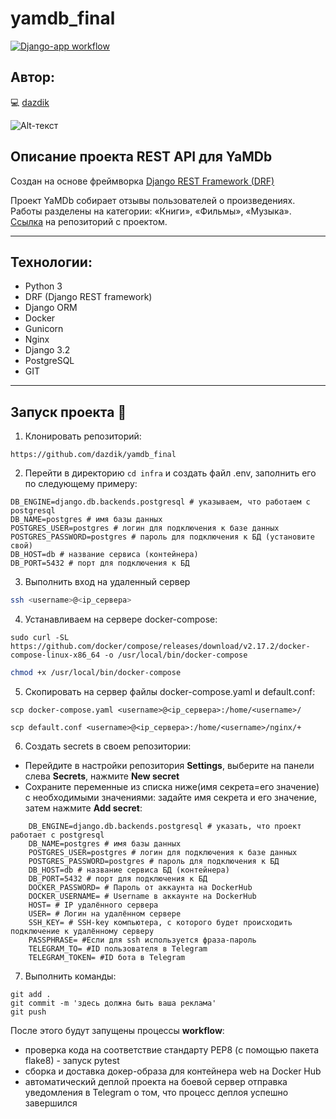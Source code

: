 # yamdb_final
[![Django-app workflow](https://github.com/dazdik/yamdb_final/actions/workflows/yamdb_workflow.yml/badge.svg)](https://github.com/dazdik/yamdb_final/actions/workflows/yamdb_workflow.yml)

## Автор:

💻 [dazdik](https://github.com/dazdik)

![Alt-текст](https://boxboat.com/2017/06/28/whats-new-in-docker-17-06/featured.png "Кит по имени Docker")



## Описание проекта REST API для YaMDb

Создан на основе фреймворка [Django REST Framework (DRF)](https://github.com/ilyachch/django-rest-framework-rusdoc)


Проект YaMDb собирает отзывы пользователей о произведениях. Работы разделены на категории: «Книги», «Фильмы», «Музыка». [Ссылка](https://github.com/dazdik/api_yamdb) на репозиторий с проектом.

____

## Технологии:

- Python 3
- DRF (Django REST framework)
- Django ORM
- Docker
- Gunicorn
- Nginx
- Django 3.2
- PostgreSQL
- GIT
___
## Запуск проекта 🚀

1. Клонировать репозиторий:

```
https://github.com/dazdik/yamdb_final
```

2. Перейти в директорию  ```cd infra``` и создать файл .env, заполнить его по следующему примеру:

```
DB_ENGINE=django.db.backends.postgresql # указываем, что работаем с postgresql
DB_NAME=postgres # имя базы данных
POSTGRES_USER=postgres # логин для подключения к базе данных
POSTGRES_PASSWORD=postgres # пароль для подключения к БД (установите свой)
DB_HOST=db # название сервиса (контейнера)
DB_PORT=5432 # порт для подключения к БД
```
3. Выполнить вход на удаленный сервер
```bash
ssh <username>@<ip_сервера>
```
4. Устанавливаем на сервере docker-compose:
```
sudo curl -SL https://github.com/docker/compose/releases/download/v2.17.2/docker-compose-linux-x86_64 -o /usr/local/bin/docker-compose
```

```bash
chmod +x /usr/local/bin/docker-compose
```

5. Скопировать на сервер файлы docker-compose.yaml и default.conf:
```
scp docker-compose.yaml <username>@<ip_сервера>:/home/<username>/
```
```
scp default.conf <username>@<ip_сервера>:/home/<username>/nginx/+
```
 6. Создать secrets в своем репозитории:
   - Перейдите в настройки репозитория **Settings**, выберите на панели слева **Secrets**, нажмите **New secret**
   - Сохраните переменные из списка ниже(имя секрета=его значение) с необходимыми значениями: задайте имя секрета и его значение, затем нажмите **Add secret**:
```
    DB_ENGINE=django.db.backends.postgresql # указать, что проект работает с postgresql
    DB_NAME=postgres # имя базы данных
    POSTGRES_USER=postgres # логин для подключения к базе данных
    POSTGRES_PASSWORD=postgres # пароль для подключения к БД
    DB_HOST=db # название сервиса БД (контейнера) 
    DB_PORT=5432 # порт для подключения к БД
    DOCKER_PASSWORD= # Пароль от аккаунта на DockerHub
    DOCKER_USERNAME= # Username в аккаунте на DockerHub
    HOST= # IP удалённого сервера
    USER= # Логин на удалённом сервере
    SSH_KEY= # SSH-key компьютера, с которого будет происходить подключение к удалённому серверу
    PASSPHRASE= #Если для ssh используется фраза-пароль
    TELEGRAM_TO= #ID пользователя в Telegram
    TELEGRAM_TOKEN= #ID бота в Telegram
```

7. Выполнить команды:
```
git add .
git commit -m 'здесь должна быть ваша реклама'
git push
```

После этого будут запущены процессы **workflow**:

 - проверка кода на соответствие стандарту PEP8 (с помощью пакета flake8) - запуск pytest
 - сборка и доставка докер-образа для контейнера web на Docker Hub
 - автоматический деплой проекта на боевой сервер
 отправка уведомления в Telegram о том, что процесс деплоя успешно завершился

